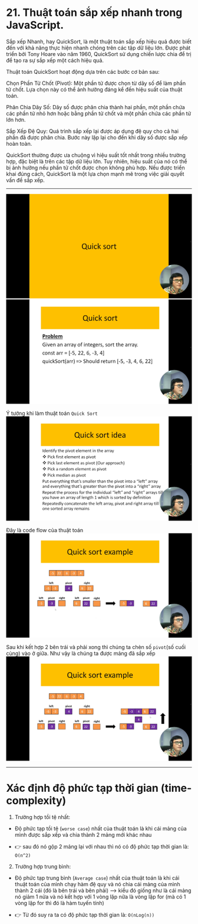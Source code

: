 # 21. Thuật toán sắp xếp nhanh trong JavaScript.

Sắp xếp Nhanh, hay QuickSort, là một thuật toán sắp xếp hiệu quả được biết đến với khả năng thực hiện nhanh chóng trên các tập dữ liệu lớn. Được phát triển bởi Tony Hoare vào năm 1960, QuickSort sử dụng chiến lược chia để trị để tạo ra sự sắp xếp một cách hiệu quả.

Thuật toán QuickSort hoạt động dựa trên các bước cơ bản sau:

Chọn Phần Tử Chốt (Pivot): Một phần tử được chọn từ dãy số để làm phần tử chốt. Lựa chọn này có thể ảnh hưởng đáng kể đến hiệu suất của thuật toán.

Phân Chia Dãy Số: Dãy số được phân chia thành hai phần, một phần chứa các phần tử nhỏ hơn hoặc bằng phần tử chốt và một phần chứa các phần tử lớn hơn.

Sắp Xếp Đệ Quy: Quá trình sắp xếp lại được áp dụng đệ quy cho cả hai phần đã được phân chia. Bước này lặp lại cho đến khi dãy số được sắp xếp hoàn toàn.

QuickSort thường được ưa chuộng vì hiệu suất tốt nhất trong nhiều trường hợp, đặc biệt là trên các tập dữ liệu lớn. Tuy nhiên, hiệu suất của nó có thể bị ảnh hưởng nếu phần tử chốt được chọn không phù hợp. Nếu được triển khai đúng cách, QuickSort là một lựa chọn mạnh mẽ trong việc giải quyết vấn đề sắp xếp.

---

![alt text](image.png)
![alt text](image-1.png)

Ý tưởng khi làm thuật toán `Quick Sort`
![alt text](image-2.png)

Đây là code flow của thuật toán
![alt text](image-3.png)

Sau khi kết hợp 2 bên trái và phải xong thì chúng ta chèn số `pivot`(số cuối cùng) vào ở giữa. Như vậy là chúng ta được mảng đã sắp xếp
![alt text](image-4.png)

---

# Xác định độ phức tạp thời gian (time-complexity)

1. Trường hợp tồi tệ nhất:

- Độ phức tạp tồi tệ (`worse case`) nhất của thuật toán là khi cái mảng của mình được sắp xếp và chia thành 2 mảng mới khác nhau

- 👉 sau đó nó gộp 2 mảng lại với nhau thì nó có độ phức tạp thời gian là: `O(n^2)`

2. Trường hợp trung bình:

- Độ phức tạp trung bình (`Average case`) nhất của thuật toán là khi cái thuật toán của mình chạy hàm đệ quy và nó chia cái mảng của mình thành 2 cái (đó là bên trái và bên phải) --> kiểu đó giống như là cái mảng nó giảm 1 nửa và nó kết hợp với 1 vòng lặp nữa là vòng lặp for (mà có 1 vòng lặp for thì đó là hàm tuyến tính)

- 👉 Từ đó suy ra ta có độ phức tạp thời gian là: `O(nLog(n))`
